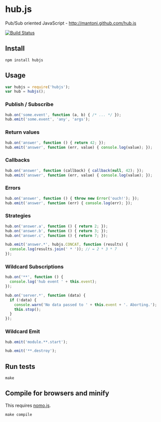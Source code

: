 # hub.js

Pub/Sub oriented JavaScript - http://mantoni.github.com/hub.js

[![Build Status](https://secure.travis-ci.org/mantoni/hub.js.png?branch=rewrite)](http://travis-ci.org/mantoni/hub.js)

## Install

```
npm install hubjs
```

## Usage

```js
var hubjs = require('hubjs');
var hub = hubjs();
```

### Publish / Subscribe

```js
hub.on('some.event', function (a, b) { /* ... */ });
hub.emit('some.event', 'any', 'args');
```

### Return values

```js
hub.on('answer', function () { return 42; });
hub.emit('answer', function (err, value) { console.log(value); });
```

### Callbacks

```js
hub.on('answer', function (callback) { callback(null, 42); });
hub.emit('answer', function (err, value) { console.log(value); });
```

### Errors

```js
hub.on('answer', function () { throw new Error('ouch!'); });
hub.emit('answer', function (err) { console.log(err); });
```

### Strategies

```js
hub.on('answer.a', function () { return 2; });
hub.on('answer.b', function () { return 3; });
hub.on('answer.c', function () { return 7; });

hub.emit('answer.*', hubjs.CONCAT, function (results) {
  console.log(results.join(' * ')); // = 2 * 3 * 7
});
```

### Wildcard Subscriptions

```js
hub.on('**', function () {
  console.log('hub event ' + this.event);
});

hub.on('server.*', function (data) {
  if (!data) {
    console.warn('No data passed to ' + this.event + '. Aborting.');
    this.stop();
  }
});
```

### Wildcard Emit

```js
hub.emit('module.**.start');

hub.emit('**.destroy');
```

## Run tests

```
make
```

## Compile for browsers and minify

This requires [nomo.js](https://github.com/mantoni/nomo.js).

```
make compile
```
